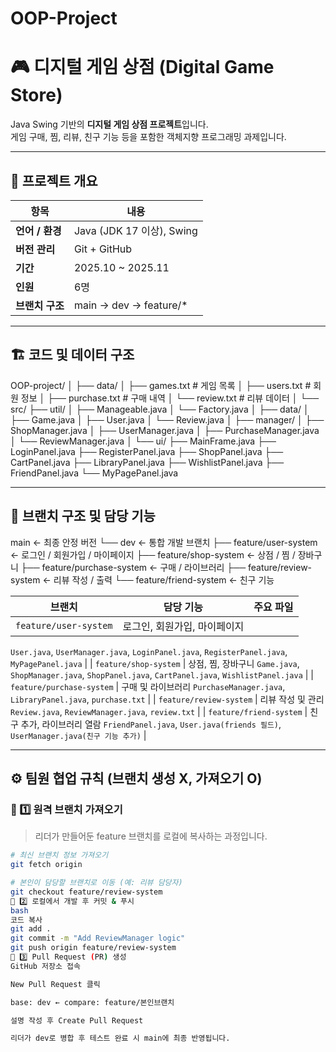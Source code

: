 # OOP-Project
# 🎮 **디지털 게임 상점 (Digital Game Store)**

Java Swing 기반의 **디지털 게임 상점 프로젝트**입니다.  
게임 구매, 찜, 리뷰, 친구 기능 등을 포함한 객체지향 프로그래밍 과제입니다.

---

## 🧩 프로젝트 개요

| 항목 | 내용 |
|------|------|
| **언어 / 환경** | Java (JDK 17 이상), Swing |
| **버전 관리** | Git + GitHub |
| **기간** | 2025.10 ~ 2025.11 |
| **인원** | 6명 |
| **브랜치 구조** | main → dev → feature/* |

---

## 🏗 코드 및 데이터 구조

OOP-project/
│
├── data/
│ ├── games.txt # 게임 목록
│ ├── users.txt # 회원 정보
│ ├── purchase.txt # 구매 내역
│ └── review.txt # 리뷰 데이터
│
└── src/
├── util/
│ ├── Manageable.java
│ └── Factory.java
│
├── data/
│ ├── Game.java
│ ├── User.java
│ └── Review.java
│
├── manager/
│ ├── ShopManager.java
│ ├── UserManager.java
│ ├── PurchaseManager.java
│ └── ReviewManager.java
│
└── ui/
├── MainFrame.java
├── LoginPanel.java
├── RegisterPanel.java
├── ShopPanel.java
├── CartPanel.java
├── LibraryPanel.java
├── WishlistPanel.java
├── FriendPanel.java
└── MyPagePanel.java

---

## 🌿 브랜치 구조 및 담당 기능

main ← 최종 안정 버전
└── dev ← 통합 개발 브랜치
├── feature/user-system ← 로그인 / 회원가입 / 마이페이지
├── feature/shop-system ← 상점 / 찜 / 장바구니
├── feature/purchase-system ← 구매 / 라이브러리
├── feature/review-system ← 리뷰 작성 / 출력
└── feature/friend-system ← 친구 기능

| 브랜치 | 담당 기능 | 주요 파일 |
|--------|------------|------------|
| `feature/user-system` | 로그인, 회원가입, 마이페이지 
`User.java`, 
`UserManager.java`, 
`LoginPanel.java`, 
`RegisterPanel.java`, 
`MyPagePanel.java` 
|
| `feature/shop-system` | 상점, 찜, 장바구니 
`Game.java`, 
`ShopManager.java`, 
`ShopPanel.java`, 
`CartPanel.java`, 
`WishlistPanel.java` 
|
| `feature/purchase-system` | 구매 및 라이브러리 
`PurchaseManager.java`, 
`LibraryPanel.java`, 
`purchase.txt` 
|
| `feature/review-system` | 리뷰 작성 및 관리 
`Review.java`, 
`ReviewManager.java`, 
`review.txt` 
|
| `feature/friend-system` | 친구 추가, 라이브러리 열람 
`FriendPanel.java`, 
`User.java(friends 필드)`, 
`UserManager.java(친구 기능 추가)` 
|

---

## ⚙ 팀원 협업 규칙 (브랜치 생성 X, 가져오기 O)

### 🔹 1️⃣ 원격 브랜치 가져오기
> 리더가 만들어둔 feature 브랜치를 로컬에 복사하는 과정입니다.

```bash
# 최신 브랜치 정보 가져오기
git fetch origin

# 본인이 담당할 브랜치로 이동 (예: 리뷰 담당자)
git checkout feature/review-system
🔹 2️⃣ 로컬에서 개발 후 커밋 & 푸시
bash
코드 복사
git add .
git commit -m "Add ReviewManager logic"
git push origin feature/review-system
🔹 3️⃣ Pull Request (PR) 생성
GitHub 저장소 접속

New Pull Request 클릭

base: dev ← compare: feature/본인브랜치

설명 작성 후 Create Pull Request

리더가 dev로 병합 후 테스트 완료 시 main에 최종 반영됩니다.

